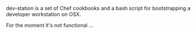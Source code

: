 dev-station is a set of Chef cookbooks and a bash script for bootstrapping a developer workstation on OSX.

For the moment it's not functional ...